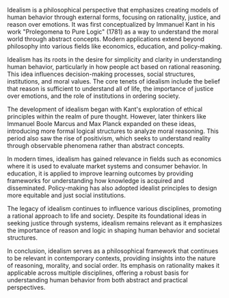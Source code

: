 Idealism is a philosophical perspective that emphasizes creating models of human behavior through external forms, focusing on rationality, justice, and reason over emotions. It was first conceptualized by Immanuel Kant in his work "Prolegomena to Pure Logic" (1781) as a way to understand the moral world through abstract concepts. Modern applications extend beyond philosophy into various fields like economics, education, and policy-making.

Idealism has its roots in the desire for simplicity and clarity in understanding human behavior, particularly in how people act based on rational reasoning. This idea influences decision-making processes, social structures, institutions, and moral values. The core tenets of idealism include the belief that reason is sufficient to understand all of life, the importance of justice over emotions, and the role of institutions in ordering society.

The development of idealism began with Kant's exploration of ethical principles within the realm of pure thought. However, later thinkers like Immanuel Boole Marcus and Max Planck expanded on these ideas, introducing more formal logical structures to analyze moral reasoning. This period also saw the rise of positivism, which seeks to understand reality through observable phenomena rather than abstract concepts.

In modern times, idealism has gained relevance in fields such as economics where it is used to evaluate market systems and consumer behavior. In education, it is applied to improve learning outcomes by providing frameworks for understanding how knowledge is acquired and disseminated. Policy-making has also adopted idealist principles to design more equitable and just social institutions.

The legacy of idealism continues to influence various disciplines, promoting a rational approach to life and society. Despite its foundational ideas in seeking justice through systems, idealism remains relevant as it emphasizes the importance of reason and logic in shaping human behavior and societal structures.

In conclusion, idealism serves as a philosophical framework that continues to be relevant in contemporary contexts, providing insights into the nature of reasoning, morality, and social order. Its emphasis on rationality makes it applicable across multiple disciplines, offering a robust basis for understanding human behavior from both abstract and practical perspectives.